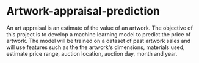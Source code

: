 # Artwork-appraisal-prediction
An art appraisal is an estimate of the value of an artwork. 
The objective of this project is to develop a machine learning model to predict the price of artwork. The model will be trained on a dataset of past artwork sales and will use features such as the the artwork's dimensions, materials used, estimate price range, auction location, auction day, month and year.
